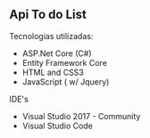 ## Api To do List

<p>Tecnologias utilizadas:</p>
<ul>
    <li>ASP.Net Core (C#)</li>
    <li>Entity Framework Core</li>
    <li>HTML and CSS3</li>
    <li>JavaScript ( w/ Jquery)</li>
</ul>

<p>IDE's</p>
<ul>
    <li>Visual Studio 2017 - Community</li>
    <li>Visual Studio Code</li>
</ul>